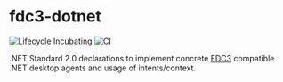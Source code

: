 <!--
 Morgan Stanley makes this available to you under the Apache License,
 Version 2.0 (the "License"). You may obtain a copy of the License at

      http://www.apache.org/licenses/LICENSE-2.0.

 See the NOTICE file distributed with this work for additional information
 regarding copyright ownership. Unless required by applicable law or agreed
 to in writing, software distributed under the License is distributed on an
 "AS IS" BASIS, WITHOUT WARRANTIES OR CONDITIONS OF ANY KIND, either express
 or implied. See the License for the specific language governing permissions
 and limitations under the License.
-->

fdc3-dotnet
===========

![Lifecycle Incubating](https://badgen.net/badge/Lifecycle/Incubating/yellow)
[![CI](https://github.com/morganstanley/fdc3-dotnet/actions/workflows/continuous-integration.yml/badge.svg)](https://github.com/morganstanley/fdc3-dotnet/actions/workflows/continuous-integration.yml)

.NET Standard 2.0 declarations to implement concrete [FDC3](https://fdc3.finos.org/) compatible .NET desktop agents and usage of intents/context.
